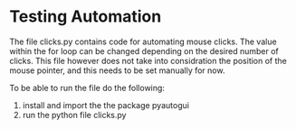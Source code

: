 # Testing Automation

The file clicks.py contains code for automating mouse clicks. The value within the for loop can be changed depending 
on the desired number of clicks. This file however does not take into considration the position of the mouse pointer, and this 
needs to be set manually for now.

To be able to run the file do the following:

1) install and import the the package pyautogui
2) run the python file clicks.py
